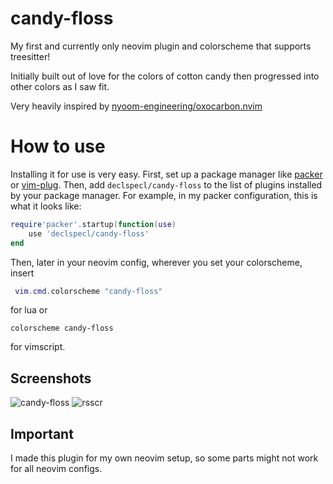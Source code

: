 # candy-floss

My first and currently only neovim plugin and colorscheme that supports treesitter!

Initially built out of love for the colors of cotton candy then progressed into other colors as I saw fit.

Very heavily inspired by [nyoom-engineering/oxocarbon.nvim](https://github.com/nyoom-engineering/oxocarbon.nvim)

# How to use

Installing it for use is very easy. First, set up a package manager like [packer](https://github.com/wbthomason/packer.nvim) or [vim-plug](https://github.com/junegunn/vim-plug). Then, add `declspecl/candy-floss` to the list of plugins installed by your package manager. For example, in my packer configuration, this is what it looks like:
```lua
require'packer'.startup(function(use)
    use 'declspecl/candy-floss'
end
```

Then, later in your neovim config, wherever you set your colorscheme, insert
```lua
 vim.cmd.colorscheme "candy-floss"
```
for lua or
```vim
colorscheme candy-floss
```
for vimscript.

## Screenshots
![candy-floss](https://user-images.githubusercontent.com/103293120/212621343-7f934bbe-8233-4ea3-9f8b-b65719135069.png)
![rsscr](https://user-images.githubusercontent.com/103293120/212622040-4b7a07f8-e232-4ee8-894e-71712b8aff05.png)

## Important
I made this plugin for my own neovim setup, so some parts might not work for all neovim configs. 
